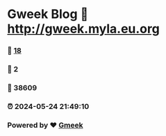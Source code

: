 # Gweek Blog :link: http://gweek.myla.eu.org 
### :page_facing_up: [18](http://gweek.myla.eu.org/tag.html) 
### :speech_balloon: 2 
### :hibiscus: 38609 
### :alarm_clock: 2024-05-24 21:49:10 
### Powered by :heart: [Gmeek](https://github.com/Meekdai/Gmeek)
